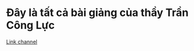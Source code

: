 # Đây là tất cả bài giảng của thầy Trần Công Lực

[Link channel](https://www.youtube.com/@TranCongLuc)
